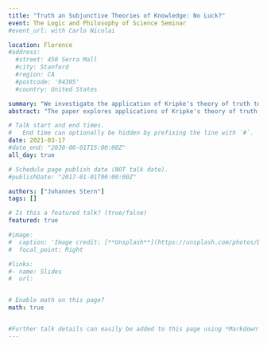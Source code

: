 ```yaml
---
title: "Truth an Subjunctive Theories of Knowledge: No Luck?"
event: The Logic and Philosophy of Science Seminar
#event_url: with Carlo Nicolai

location: Florence
#address:
  #street: 450 Serra Mall
  #city: Stanford
  #region: CA
  #postcode: '94305'
  #country: United States

summary: "We investigate the application of Kripke's theory of truth to the non-monotone semantics for safe belief."
abstract: "The paper explores applications of Kripke's theory of truth to semantics for anti-luck epistemology, that is, to subjunctive theories of knowledge. Subjunctive theories put forward modal or subjunctive conditions to rule out knowledge by mere luck as to be found in Gettier-style counterexamples to the analysis of knowledge as justified true belief. Because of the subjunctive nature of these conditions the resulting semantics turns out to be non-monotone, even if it is based on non-classical evaluation schemes such as strong Kleene or FDE. This blocks the usual road to fixed-point results for Kripke's theory of truth within these semantics and consequently the paper is predominantly an exploration of fixed point results for Kripke's theory of truth within non-monotone semantics. Using the theory of quasi-inductive definitions we show that in case of the subjunctive theories of knowledge the so-called Kripke jump will have fixed points despite the non-monotonicity of the semantics: Kripke's theory of truth can be successfully applied in the framework of subjunctive theories of knowledge."

# Talk start and end times.
#   End time can optionally be hidden by prefixing the line with `#`.
date: 2021-03-17
#date_end: "2030-06-01T15:00:00Z"
all_day: true

# Schedule page publish date (NOT talk date).
#publishDate: "2017-01-01T00:00:00Z"

authors: ["Johannes Stern"]
tags: []

# Is this a featured talk? (true/false)
featured: true

#image:
#  caption: 'Image credit: [**Unsplash**](https://unsplash.com/photos/bzdhc5b3Bxs)'
#  focal_point: Right

#links:
#- name: Slides
#  url:


# Enable math on this page?
math: true


#Further talk details can easily be added to this page using *Markdown* and $\rm \LaTeX$ math code.
---
```

